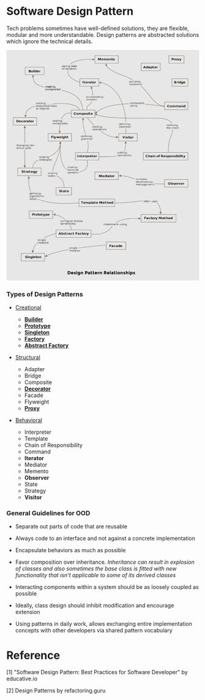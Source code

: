 # Software Design Pattern

Tech problems sometimes have well-defined solutions, they are flexible, modular and more understandable. Design patterns are abstracted solutions which ignore the technical details.

![Design Patter Relationships](./res/design-pattern-relationships.png)

### Types of Design Patterns

+ [Creational](./creational/README.md)
    * [**Builder**](./creational/builder-pattern.md)
    * [**Prototype**](./creational/prototype-pattern.md)
    * [**Singleton**](./creational/singleton-pattern.md)
    * [**Factory**](./creational/factory-pattern.md)
    * [**Abstract Factory**](./creational/abstract-factory-pattern.md)

+ [Structural](./structural/README.md)
    * Adapter
    * Bridge
    * Composite
    * [**Decorator**](./structural/decorator-pattern.md)
    * Facade
    * Flyweight
    * [**Proxy**](./structural/proxy-pattern.md)

+ [Behavioral](./behavioral/README.md)
    * Interpreter
    * Template
    * Chain of Responsibility
    * Command
    * **Iterator**
    * Mediator
    * Memento
    * **Observer**
    * State
    * Strategy
    * **Visitor**

### General Guidelines for OOD

+ Separate out parts of code that are reusable

+ Always code to an interface and not against a concrete implementation

+ Encapsulate behaviors as much as possible

+ Favor composition over inheritance. *Inheritance can result in explosion of classes and also sometimes the base class is fitted with new functionality that isn't applicable to some of its derived classes*

+ Interacting components within a system should be as loosely coupled as possible

+ Ideally, class design should inhibit modification and encourage extension

+ Using patterns in daily work, allows exchanging entire implementation concepts with other developers via shared pattern vocabulary

# Reference

[1] "Software Design Pattern: Best Practices for Software Developer" by educative.io

[2] Design Patterns by refactoring.guru
